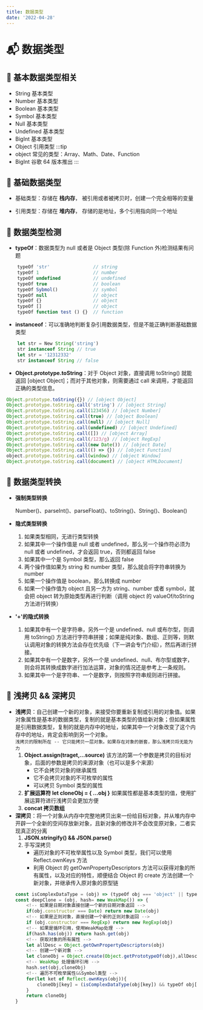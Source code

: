 ```yaml
---
title: 数据类型
date: '2022-04-28'
---
```


# :mailbox_with_mail: 数据类型

## :dart: 基本数据类型相关

- String 基本类型
- Number 基本类型
- Boolean 基本类型
- Symbol 基本类型
- Null 基本类型
- Undefined 基本类型
- BigInt 基本类型
- Object 引用类型
  :::tip
- object 常见的类型：Array、Math、Date、Function
- BigInt 谷歌 64 版本推出
  :::

## :dart: 基础数据类型

- 基础类型：存储在 **栈内存**， 被引用或者被拷贝时，创建一个完全相等的变量

- 引用类型：存储在 **堆内存**， 存储的是地址，多个引用指向同一个地址

## :busstop: 数据类型检测

- **typeOf**：数据类型为 null 或者是 Object 类型(除 Function 外)检测结果有问题

```js
    typeOf 'str'                // string
    typeOf 1                    // number
    typeOf undefined            // undefined
    typeOf true                 // boolean
    typeOf Sybmol()             // symbol
    typeOf null                 // object
    typeOf {}                   // object
    typeOf []                   // object
    typeOf function test () {}  // function
```

- **instanceof**：可以准确地判断复杂引用数据类型，但是不能正确判断基础数据类型

```js
    let str = New String('string')
    str instanceof String // true
    let str = '12312332'
    str instanceof String // false
```

- **Object.prototype.toString**：对于 Object 对象，直接调用 toString() 就能返回 [object Object]；而对于其他对象，则需要通过 call 来调用，才能返回正确的类型信息。

```js
Object.prototype.toString({}) // [object Object]
Object.prototype.toString.call('string') // [object String]
Object.prototype.toString.call(123456) // [object Number]
Object.prototype.toString.call(true) // [object Boolean]
Object.prototype.toString.call(null) // [object Null]
Object.prototype.toString.call(undefined) // [object Undefined]
Object.prototype.toString.call([]) // [object Array]
Object.prototype.toString.call(/123/g) // [object RegExp]
Object.prototype.toString.call(new Date()) // [object Date]
Object.prototype.toString.call(() => {}) // [object Function]
object.prototype.toString.call(window) // [object Window]
Object.prototype.toString.call(document) // [object HTMLDocument]
```

## :busstop: 数据类型转换

- **强制类型转换**

  Number()、parseInt()、parseFloat()、toString()、String()、Boolean()

- **隐式类型转换**
  1. 如果类型相同，无进行类型转换
  2. 如果其中一个操作值是 null 或者 undefined，那么另一个操作符必须为 null 或者 undefined，才会返回 true，否则都返回 false
  3. 如果其中一个是 Symbol 类型，那么返回 false
  4. 两个操作值如果为 string 和 number 类型，那么就会将字符串转换为 number
  5. 如果一个操作值是 boolean，那么转换成 number
  6. 如果一个操作值为 object 且另一方为 string、number 或者 symbol，就会把 object 转为原始类型再进行判断（调用 object 的 valueOf/toString 方法进行转换）
- **'+'的隐式转换**
  1. 如果其中有一个是字符串，另外一个是 undefined、null 或布尔型，则调用 toString() 方法进行字符串拼接；如果是纯对象、数组、正则等，则默认调用对象的转换方法会存在优先级（下一讲会专门介绍），然后再进行拼接。
  2. 如果其中有一个是数字，另外一个是 undefined、null、布尔型或数字，则会将其转换成数字进行加法运算，对象的情况还是参考上一条规则。
  3. 如果其中一个是字符串、一个是数字，则按照字符串规则进行拼接。

## :busstop: 浅拷贝 && 深拷贝

- **浅拷贝**：自己创建一个新的对象，来接受你要重新复制或引用的对象值。如果对象属性是基本的数据类型，复制的就是基本类型的值给新对象；但如果属性是引用数据类型，复制的就是内存中的地址，如果其中一个对象改变了这个内存中的地址，肯定会影响到另一个对象。  
   `浅拷贝的限制所在 -- 它只能拷贝一层对象。如果存在对象的嵌套，那么浅拷贝将无能为力`
  1. **Object.assign(traget,...source)** 该方法的第一个参数是拷贝的目标对象，后面的参数是拷贝的来源对象（也可以是多个来源）
     - 它不会拷贝对象的继承属性
     - 它不会拷贝对象的不可枚举的属性
     - 可以拷贝 Symbol 类型的属性
  2. **扩展运算符 let cloneObj = { ...obj }** 如果属性都是基本类型的值，使用扩展运算符进行浅拷贝会更加方便
  3. **concat 拷贝数组**
- **深拷贝**：将一个对象从内存中完整地拷贝出来一份给目标对象，并从堆内存中开辟一个全新的空间存放新对象，且新对象的修改并不会改变原对象，二者实现真正的分离
  1. **JSON.stringify() && JSON.parse()**
  2. 手写深拷贝
     - 遍历对象的不可枚举属性以及 Symbol 类型，我们可以使用 Reflect.ownKeys 方法
     - 利用 Object 的 getOwnPropertyDescriptors 方法可以获得对象的所有属性，以及对应的特性，顺便结合 Object 的 create 方法创建一个新对象，并继承传入原对象的原型链
  ```js
  const isComplexDataType = (obj) => (typeOf obj === 'object' || typeOf obj === 'function') && (obj !== null)
  const deepClone = (obj, hash= new WeakMap()) => {
      <!-- 如果是日期对象直接创建一个新的日期对象返回 -->
      if(obj.constructor === Date) return new Date(obj)
      <!-- 如果是正则对象，直接创建一个新的正则对象返回 -->
      if (obj.constructor === RegExp) return new RegExp(obj)
      <!-- 如果是循环引用，使用WeakMap处理 -->
      if(hash.has(obj)) return hash.get(obj)
      <!-- 获取对象的所有属性 -->
      let allDesc = Object.getOwnPropertyDescriptors(obj)
      <!-- 创建一个新对象 -->
      let cloneObj = Object.create(Object.getPrototypeOf(obj),allDesc)
      <!-- WeakMap 处理循环引用 -->
      hash.set(obj,cloneObj)
      <!-- 遍历不可枚举属性&&Symbol类型 -->
      for(let ket of Reflect.ownKeys(obj)){
          cloneObj[key] = (isComplexDataType(obj[key]) && typeOf obj[key] !== 'function') ? deepClone(obj[key]) : obj[key]
      }
      return cloneObj
  }
  ```
